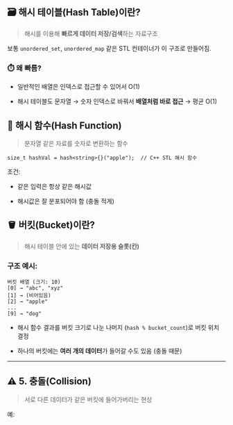 ## 🗃️  해시 테이블(Hash Table)이란?

> 해시를 이용해 **빠르게 데이터 저장/검색**하는 자료구조

보통 `unordered_set`, `unordered_map` 같은 STL 컨테이너가 이 구조로 만들어짐.

### ⏱️ 왜 빠름?

- 일반적인 배열은 인덱스로 접근할 수 있어서 O(1)
    
- 해시 테이블도 문자열 → 숫자 인덱스로 바꿔서 **배열처럼 바로 접근** → 평균 O(1)




## 🔧  해시 함수(Hash Function)


> 문자열 같은 자료를 숫자로 변환하는 함수

`size_t hashVal = hash<string>{}("apple");  // C++ STL 해시 함수`

조건:

- 같은 입력은 항상 같은 해시값
    
- 해시값은 잘 분포되어야 함 (충돌 적게)


## 🪣 버킷(Bucket)이란?

> 해시 테이블 안에 있는 **데이터 저장용 슬롯(칸)**

### 구조 예시:


```
버킷 배열 (크기: 10)
[0] → "abc", "xyz"
[1] → (비어있음)
[2] → "apple"
...
[9] → "dog"

```

- 해시 함수 결과를 버킷 크기로 나눈 나머지 (`hash % bucket_count`)로 버킷 위치 결정
    
- 하나의 버킷에는 **여러 개의 데이터**가 들어갈 수도 있음 (충돌 때문)
    

---

## ⚠️ 5. 충돌(Collision)

> 서로 다른 데이터가 같은 버킷에 들어가버리는 현상

예: